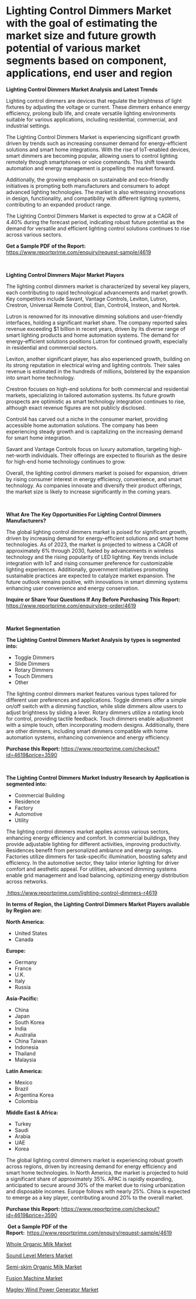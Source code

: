 <p><h1>Lighting Control Dimmers Market with the goal of estimating the market size and future growth potential of various market segments based on component, applications, end user and region</h1></p><p><strong>Lighting Control Dimmers Market Analysis and Latest Trends</strong></p>
<p><p>Lighting control dimmers are devices that regulate the brightness of light fixtures by adjusting the voltage or current. These dimmers enhance energy efficiency, prolong bulb life, and create versatile lighting environments suitable for various applications, including residential, commercial, and industrial settings.</p><p>The Lighting Control Dimmers Market is experiencing significant growth driven by trends such as increasing consumer demand for energy-efficient solutions and smart home integrations. With the rise of IoT-enabled devices, smart dimmers are becoming popular, allowing users to control lighting remotely through smartphones or voice commands. This shift towards automation and energy management is propelling the market forward.</p><p>Additionally, the growing emphasis on sustainable and eco-friendly initiatives is prompting both manufacturers and consumers to adopt advanced lighting technologies. The market is also witnessing innovations in design, functionality, and compatibility with different lighting systems, contributing to an expanded product range.</p><p>The Lighting Control Dimmers Market is expected to grow at a CAGR of 4.40% during the forecast period, indicating robust future potential as the demand for versatile and efficient lighting control solutions continues to rise across various sectors.</p></p>
<p><strong>Get a Sample PDF of the Report:&nbsp;</strong> <a href="https://www.reportprime.com/enquiry/request-sample/4619">https://www.reportprime.com/enquiry/request-sample/4619</a></p>
<p>&nbsp;</p>
<p><strong>Lighting Control Dimmers Major Market Players</strong></p>
<p><p>The lighting control dimmers market is characterized by several key players, each contributing to rapid technological advancements and market growth. Key competitors include Savant, Vantage Controls, Leviton, Lutron, Crestron, Universal Remote Control, Elan, Control4, Insteon, and Nortek.</p><p>Lutron is renowned for its innovative dimming solutions and user-friendly interfaces, holding a significant market share. The company reported sales revenue exceeding $1 billion in recent years, driven by its diverse range of smart lighting products and home automation systems. The demand for energy-efficient solutions positions Lutron for continued growth, especially in residential and commercial sectors.</p><p>Leviton, another significant player, has also experienced growth, building on its strong reputation in electrical wiring and lighting controls. Their sales revenue is estimated in the hundreds of millions, bolstered by the expansion into smart home technology.</p><p>Crestron focuses on high-end solutions for both commercial and residential markets, specializing in tailored automation systems. Its future growth prospects are optimistic as smart technology integration continues to rise, although exact revenue figures are not publicly disclosed.</p><p>Control4 has carved out a niche in the consumer market, providing accessible home automation solutions. The company has been experiencing steady growth and is capitalizing on the increasing demand for smart home integration.</p><p>Savant and Vantage Controls focus on luxury automation, targeting high-net-worth individuals. Their offerings are expected to flourish as the desire for high-end home technology continues to grow.</p><p>Overall, the lighting control dimmers market is poised for expansion, driven by rising consumer interest in energy efficiency, convenience, and smart technology. As companies innovate and diversify their product offerings, the market size is likely to increase significantly in the coming years.</p></p>
<p>&nbsp;</p>
<p><strong>What Are The Key Opportunities For Lighting Control Dimmers Manufacturers?</strong></p>
<p><p>The global lighting control dimmers market is poised for significant growth, driven by increasing demand for energy-efficient solutions and smart home technologies. As of 2023, the market is projected to witness a CAGR of approximately 6% through 2030, fueled by advancements in wireless technology and the rising popularity of LED lighting. Key trends include integration with IoT and rising consumer preference for customizable lighting experiences. Additionally, government initiatives promoting sustainable practices are expected to catalyze market expansion. The future outlook remains positive, with innovations in smart dimming systems enhancing user convenience and energy conservation.</p></p>
<p><strong>Inquire or Share Your Questions If Any Before Purchasing This Report:</strong> <a href="https://www.reportprime.com/enquiry/pre-order/4619">https://www.reportprime.com/enquiry/pre-order/4619</a></p>
<p>&nbsp;</p>
<p><strong>Market Segmentation</strong></p>
<p><strong>The Lighting Control Dimmers Market Analysis by types is segmented into:</strong></p>
<p><ul><li>Toggle Dimmers</li><li>Slide Dimmers</li><li>Rotary Dimmers</li><li>Touch Dimmers</li><li>Other</li></ul></p>
<p><p>The lighting control dimmers market features various types tailored for different user preferences and applications. Toggle dimmers offer a simple on/off switch with a dimming function, while slide dimmers allow users to adjust brightness by sliding a lever. Rotary dimmers utilize a rotating knob for control, providing tactile feedback. Touch dimmers enable adjustment with a simple touch, often incorporating modern designs. Additionally, there are other dimmers, including smart dimmers compatible with home automation systems, enhancing convenience and energy efficiency.</p></p>
<p><strong>Purchase this Report:&nbsp;</strong><a href="https://www.reportprime.com/checkout?id=4619&price=3590">https://www.reportprime.com/checkout?id=4619&price=3590</a></p>
<p>&nbsp;</p>
<p><strong>The Lighting Control Dimmers Market Industry Research by Application is segmented into:</strong></p>
<p><ul><li>Commercial Building</li><li>Residence</li><li>Factory</li><li>Automotive</li><li>Utility</li></ul></p>
<p><p>The lighting control dimmers market applies across various sectors, enhancing energy efficiency and comfort. In commercial buildings, they provide adjustable lighting for different activities, improving productivity. Residences benefit from personalized ambiance and energy savings. Factories utilize dimmers for task-specific illumination, boosting safety and efficiency. In the automotive sector, they tailor interior lighting for driver comfort and aesthetic appeal. For utilities, advanced dimming systems enable grid management and load balancing, optimizing energy distribution across networks.</p></p>
<p><a href="https://www.reportprime.com/lighting-control-dimmers-r4619">&nbsp;https://www.reportprime.com/lighting-control-dimmers-r4619</a></p>
<p><strong>In terms of Region, the Lighting Control Dimmers Market Players available by Region are:</strong></p>
<p>
    <p> <strong> North America: </strong>
        <ul>
            <li>United States</li>
            <li>Canada</li>
        </ul>
        </p> 
    <p> <strong> Europe: </strong>
        <ul>
            <li>Germany</li>
            <li>France</li>
            <li>U.K.</li>
            <li>Italy</li>
            <li>Russia</li>
        </ul>
        </p> 
    <p> <strong> Asia-Pacific: </strong>
        <ul>
            <li>China</li>
            <li>Japan</li>
            <li>South Korea</li>
            <li>India</li>
            <li>Australia</li>
            <li>China Taiwan</li>
            <li>Indonesia</li>
            <li>Thailand</li>
            <li>Malaysia</li>
        </ul>
        </p> 
    <p> <strong> Latin America: </strong>
        <ul>
            <li>Mexico</li>
            <li>Brazil</li>
            <li>Argentina Korea</li>
            <li>Colombia</li>
        </ul>
        </p> 
    <p> <strong> Middle East & Africa: </strong>
        <ul>
            <li>Turkey</li>
            <li>Saudi</li>
            <li>Arabia</li>
            <li>UAE</li>
            <li>Korea</li>
        </ul>
    </p>
    </p>
<p><p>The global lighting control dimmers market is experiencing robust growth across regions, driven by increasing demand for energy efficiency and smart home technologies. In North America, the market is projected to hold a significant share of approximately 35%. APAC is rapidly expanding, anticipated to secure around 30% of the market due to rising urbanization and disposable incomes. Europe follows with nearly 25%. China is expected to emerge as a key player, contributing around 20% to the overall market.</p></p>
<p><strong>Purchase this Report: </strong><a href="https://www.reportprime.com/checkout?id=4619&price=3590">https://www.reportprime.com/checkout?id=4619&price=3590</a></p>
<p>&nbsp;<strong>Get a Sample PDF of the Report:&nbsp;&nbsp;</strong><a href="https://www.reportprime.com/enquiry/request-sample/4619">https://www.reportprime.com/enquiry/request-sample/4619</a></p>
<p><strong></strong></p>
<p><p><a href="https://issuu.com/reportprime-2/docs/whole-organic-milk-market-size-2030_b2efb5ecf2de7f">Whole Organic Milk Market</a></p><p><a href="https://www.linkedin.com/pulse/sound-level-meters-market-trends-growth-outlook-2024-aprnc?trackingId=YfcogFNMQmWkyjUfg0c1BQ%3D%3D">Sound Level Meters Market</a></p><p><a href="https://issuu.com/reportprime-2/docs/semi-skim-organic-milk-market-size-_651f1df6a60a59">Semi-skim Organic Milk Market</a></p><p><a href="https://www.linkedin.com/pulse/fusion-machine-market-industry-landscape-growth-trajectories-vkpfc?trackingId=gyuTaqmVQG6I4zVSjcNSsw%3D%3D">Fusion Machine Market</a></p><p><a href="https://www.linkedin.com/pulse/maglev-wind-power-generator-market-emerging-trends-future-0n6jc?trackingId=Hmbhcm8TQTK0SZru7tlNNQ%3D%3D">Maglev Wind Power Generator Market</a></p></p>